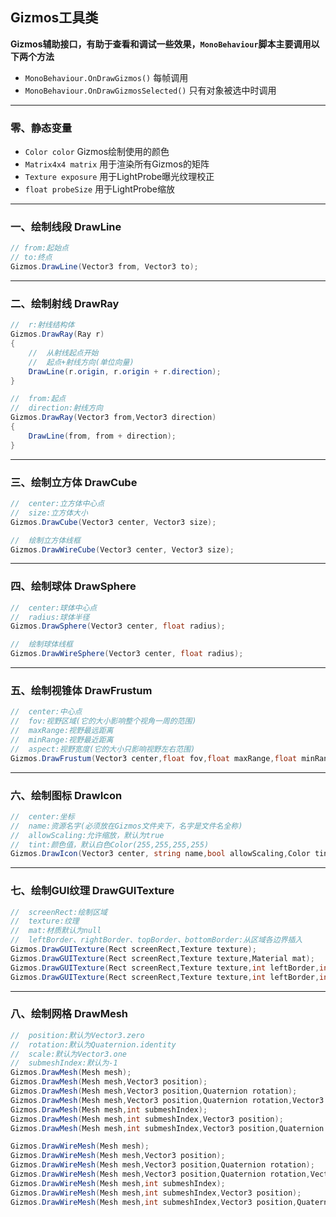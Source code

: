 ## Gizmos工具类

**Gizmos辅助接口，有助于查看和调试一些效果，```MonoBehaviour```脚本主要调用以下两个方法**  


- ```MonoBehaviour.OnDrawGizmos()```    每帧调用
- ```MonoBehaviour.OnDrawGizmosSelected()```    只有对象被选中时调用
---
### 零、静态变量

- ```Color color``` Gizmos绘制使用的颜色
- ```Matrix4x4 matrix``` 用于渲染所有Gizmos的矩阵
- ```Texture exposure``` 用于LightProbe曝光纹理校正
- ```float probeSize``` 用于LightProbe缩放

---
### 一、绘制线段 DrawLine

```C#
// from:起始点
// to:终点
Gizmos.DrawLine(Vector3 from, Vector3 to);
```
---
### 二、绘制射线 DrawRay


```C#
//  r:射线结构体
Gizmos.DrawRay(Ray r)
{
    //  从射线起点开始
    //  起点+射线方向(单位向量)
    DrawLine(r.origin, r.origin + r.direction);
}

//  from:起点
//  direction:射线方向
Gizmos.DrawRay(Vector3 from,Vector3 direction)
{
    DrawLine(from, from + direction);
}
```
---
### 三、绘制立方体 DrawCube

```C#
//  center:立方体中心点
//  size:立方体大小
Gizmos.DrawCube(Vector3 center, Vector3 size);

//  绘制立方体线框
Gizmos.DrawWireCube(Vector3 center, Vector3 size);
```
---
### 四、绘制球体 DrawSphere

```C#
//  center:球体中心点
//  radius:球体半径
Gizmos.DrawSphere(Vector3 center, float radius);

//  绘制球体线框
Gizmos.DrawWireSphere(Vector3 center, float radius);
```
---
### 五、绘制视锥体 DrawFrustum

```C#
//  center:中心点
//  fov:视野区域(它的大小影响整个视角一周的范围)
//  maxRange:视野最远距离
//  minRange:视野最近距离
//  aspect:视野宽度(它的大小只影响视野左右范围)
Gizmos.DrawFrustum(Vector3 center,float fov,float maxRange,float minRange,float aspect);
```
---
### 六、绘制图标 DrawIcon

```C#
//  center:坐标
//  name:资源名字(必须放在Gizmos文件夹下，名字是文件名全称)
//  allowScaling:允许缩放，默认为true
//  tint:颜色值，默认白色Color(255,255,255,255)
Gizmos.DrawIcon(Vector3 center, string name,bool allowScaling,Color tint);
```
---
### 七、绘制GUI纹理 DrawGUITexture

```C#
//  screenRect:绘制区域
//  texture:纹理
//  mat:材质默认为null
//  leftBorder、rightBorder、topBorder、bottomBorder:从区域各边界插入
Gizmos.DrawGUITexture(Rect screenRect,Texture texture);
Gizmos.DrawGUITexture(Rect screenRect,Texture texture,Material mat);
Gizmos.DrawGUITexture(Rect screenRect,Texture texture,int leftBorder,int rightBorder,int topBorder,int bottomBorder);
Gizmos.DrawGUITexture(Rect screenRect,Texture texture,int leftBorder,int rightBorder,int topBorder,int bottomBorder,Material mat);
```
---
### 八、绘制网格 DrawMesh

```C#
//  position:默认为Vector3.zero
//  rotation:默认为Quaternion.identity
//  scale:默认为Vector3.one
//  submeshIndex:默认为-1
Gizmos.DrawMesh(Mesh mesh);
Gizmos.DrawMesh(Mesh mesh,Vector3 position);
Gizmos.DrawMesh(Mesh mesh,Vector3 position,Quaternion rotation);
Gizmos.DrawMesh(Mesh mesh,Vector3 position,Quaternion rotation,Vector3 scale);
Gizmos.DrawMesh(Mesh mesh,int submeshIndex);
Gizmos.DrawMesh(Mesh mesh,int submeshIndex,Vector3 position);
Gizmos.DrawMesh(Mesh mesh,int submeshIndex,Vector3 position,Quaternion rotation);

Gizmos.DrawWireMesh(Mesh mesh);
Gizmos.DrawWireMesh(Mesh mesh,Vector3 position);
Gizmos.DrawWireMesh(Mesh mesh,Vector3 position,Quaternion rotation);
Gizmos.DrawWireMesh(Mesh mesh,Vector3 position,Quaternion rotation,Vector3 scale);
Gizmos.DrawWireMesh(Mesh mesh,int submeshIndex);
Gizmos.DrawWireMesh(Mesh mesh,int submeshIndex,Vector3 position);
Gizmos.DrawWireMesh(Mesh mesh,int submeshIndex,Vector3 position,Quaternion rotation);
```